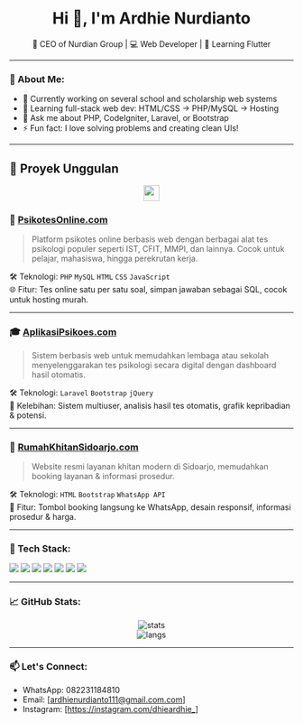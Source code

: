 <h1 align="center">Hi 👋, I'm Ardhie Nurdianto</h1>
<p align="center">
  🚀 CEO of Nurdian Group | 💻 Web Developer | 🌱 Learning Flutter
</p>

---

### 💼 About Me:
- 🔭 Currently working on several school and scholarship web systems  
- 🌱 Learning full-stack web dev: HTML/CSS → PHP/MySQL → Hosting  
- 💬 Ask me about PHP, CodeIgniter, Laravel, or Bootstrap  
- ⚡ Fun fact: I love solving problems and creating clean UIs!

---
## 🚀 Proyek Unggulan

<p align="center">
  <img src="https://img.icons8.com/emoji/48/rocket-emji.png" width="28"/> 
</p>

### 🧠 [PsikotesOnline.com](https://psikotesonline.com)
> Platform psikotes online berbasis web dengan berbagai alat tes psikologi populer seperti IST, CFIT, MMPI, dan lainnya. Cocok untuk pelajar, mahasiswa, hingga perekrutan kerja.

🛠️ Teknologi: `PHP` `MySQL` `HTML` `CSS` `JavaScript`  
🌐 Fitur: Tes online satu per satu soal, simpan jawaban sebagai SQL, cocok untuk hosting murah.

---

### 🎓 [AplikasiPsikoes.com](https://aplikasipsikoes.com)
> Sistem berbasis web untuk memudahkan lembaga atau sekolah menyelenggarakan tes psikologi secara digital dengan dashboard hasil otomatis.

🛠️ Teknologi: `Laravel` `Bootstrap` `jQuery`  
🎯 Kelebihan: Sistem multiuser, analisis hasil tes otomatis, grafik kepribadian & potensi.

---

### 🏥 [RumahKhitanSidoarjo.com](https://rumahkhitansidoarjo.com)
> Website resmi layanan khitan modern di Sidoarjo, memudahkan booking layanan & informasi prosedur.

🛠️ Teknologi: `HTML` `Bootstrap` `WhatsApp API`  
📲 Fitur: Tombol booking langsung ke WhatsApp, desain responsif, informasi prosedur & harga.

---
### 🔧 Tech Stack:
<p>
  <img src="https://img.shields.io/badge/-HTML5-E34F26?style=for-the-badge&logo=html5&logoColor=white"/>
  <img src="https://img.shields.io/badge/-CSS3-1572B6?style=for-the-badge&logo=css3&logoColor=white"/>
  <img src="https://img.shields.io/badge/-Bootstrap-563D7C?style=for-the-badge&logo=bootstrap&logoColor=white"/>
  <img src="https://img.shields.io/badge/-PHP-777BB4?style=for-the-badge&logo=php&logoColor=white"/>
  <img src="https://img.shields.io/badge/-MySQL-4479A1?style=for-the-badge&logo=mysql&logoColor=white"/>
  <img src="https://img.shields.io/badge/-Laravel-FF2D20?style=for-the-badge&logo=laravel&logoColor=white"/>
  <img src="https://img.shields.io/badge/-Flutter-02569B?style=for-the-badge&logo=flutter&logoColor=white"/>
</p>

---

### 📈 GitHub Stats:
<p align="center">
  <img src="https://github-readme-stats.vercel.app/api?username=ardhie-pro&show_icons=true&theme=radical" alt="stats" />
  <br/>
  <img src="https://github-readme-stats.vercel.app/api/top-langs/?username=ardhie-pro&layout=compact&theme=radical" alt="langs" />
</p>

---

### 📫 Let's Connect:
- WhatsApp: 082231184810  
- Email: [ardhienurdianto111@gmail.com.com]  
- Instagram: [https://instagram.com/dhieardhie_]
